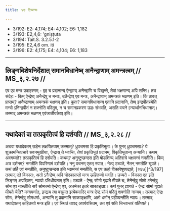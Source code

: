 ```yaml
---
title: ४७ टिप्पन्यः

---
```

- 3/192: E2: 4,174; E4: 4,102; E6: 1,182
- 3/193: E2,4,6: 'gniṣṭuta
- 3/194: Tait.S. 3.2.5.1-2
- 3/195: E2,4,6 om. iti
- 3/196: E2: 4,175; E4: 4,104; E6: 1,183

____________________________________________


## लिङ्गविशेषनिर्देशात् समानविधानेष्व् अनैन्द्राणाम् अमन्त्रत्वम् // MS_३,२.२७ //

एष एव मन्त्र उदाहरणम् - इह च प्रदानान्य् ऐन्द्राण्य् अनैन्द्राणि च विद्यन्ते, तेषां भक्षणान्य् अपि सन्ति। तत्र संदेहः - किम् ऐन्द्रेष्व् अनैन्द्रेषु च मन्त्रः, उतैन्द्रेष्व् एव मन्त्रः, अनैन्द्राणाम् अमन्त्रकं भक्षणम् इति। किं तावत् प्राप्तम्? अनैण्द्राणाम् अमन्त्रकं भक्षणम् इति। कुतः? समानविधानान्य् एतानि प्रदानानि, तेष्व् इन्द्रपीतस्येति मन्त्रो ऽनिन्द्रपीतं न शक्नोति वदितुम्, न च समानप्रकरण ऊहः संभवति, असति वचने ऽन्यार्थानभिधानात्। तस्माद् अमन्त्रकं भक्षणम् एवंजातीयकेष्व् इति।



____________________________________________


## यथादेवतं वा तत्प्रकृतित्वं हि दर्शयति // MS_३,२.२८ //

अथवा यथादेवतम् ऊहेन लक्षयितव्यम् कस्मात्? ध्रुवचमसा हि प्रकृतिभूताः। के पुनर् ध्रुवचमसाः? ये शुक्रामन्थिप्रचारे सवनमुखीयाः, ऐन्द्रास् ते भवन्ति, तेषां प्रकृतिभूतं प्रदानम्, विकृतिभूतान्य् अन्यानि। कथम् अवगम्यते? तत्प्रकृतित्वं हि दर्शयति। कथम्? अनुष्टुप्छन्दस इति षोडशिन्य् अतिरात्रे भक्षमन्त्रं नमतीति। किम् अत्र दर्शनम्? नमतीति विपरिणामं दर्शयति।
ननु वचनम् एतत् स्यात्। नेत्य् उच्यते, नैतन् नमतीति श्रूयते। कथं तर्हि एवं नमतीति, अनुष्टुप्छन्दस इति भक्षमन्त्रं नमतीति, स एष ऊहो विकारेषूपपद्यते, [२६७][^3/197] तस्माद् एते विकाराः, अतो ऽनैन्द्रेष्व् अपि चोदकप्राप्तो मन्त्र ऊहितव्यो भवति। उच्यते - विकारा एत इति लिङ्गम् अपदिष्टम्, न्यायो ऽभिधीयताम् इति। उच्यते - ऐन्द्रः सोमो गृह्यते मीयते च, तेनैन्द्रेषु सोमो ऽनैन्द्रेषु सोम एव नास्तीति सर्वे सोमधर्मा ऐन्द्रेष्व् एव, अधर्मका इतरे साकाङ्क्षाः। कथं पुनर् ज्ञायते - ऐन्द्रः सोमो गृह्यते मीयते चेति? मन्त्रवर्णात्, इन्द्राय त्वा वसुमत इत्येवमादिर् मन्त्र ऐन्द्रं सोमं वदितुं शक्नोति नान्यम्। तस्माद् ऐन्द्रः सोमः, तेनैन्द्रेषु सोमधर्माः, अन्यानि तु प्रदानानि साकाङ्क्षाणि, अतो धर्मान् ग्रहीष्यन्तीति न्यायः। तस्माद् यथादेवतम् ऊहितव्यो मन्त्र इति।
एवं स्थितं तावद् अपर्यवसितम्, तत एवं सति चिन्तान्तरं वर्तिष्यते।
